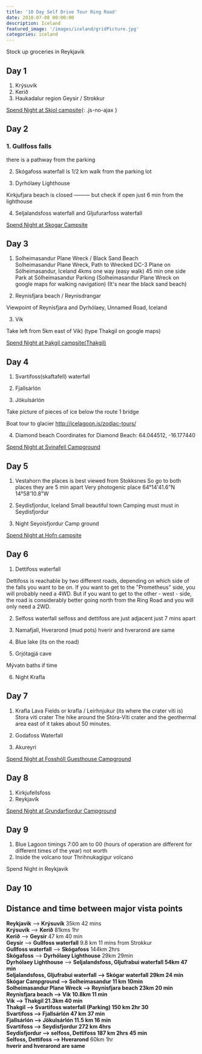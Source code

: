 ```yaml
---
title: '10 Day Self Drive Tour Ring Road'
date: 2018-07-08 00:00:00
description: Iceland
featured_image: '/images/iceland/gridPicture.jpg'
categories: iceland
---
```




Stock up groceries in Reykjavik

## Day 1

1. Krýsuvík
2. Kerið
3. Haukadalur region Geysir / Strokkur

[Spend Night at Skjol campsite](/iceland/camping-ring-road#SkjolCampground){: .js-no-ajax }





## Day 2

### 1. Gullfoss falls
  there is a pathway from the parking

2. Skógafoss
  waterfall is 1/2 km walk from the parking lot

3. Dyrhólaey Lighthouse

  Kirkjufjara beach is closed ——— but check if open
  just 6 min from the lighthouse

4. Seljalandsfoss waterfall and Gljufurarfoss waterfall


[Spend Night at Skogar Campsite](/iceland/camping-ring-road)

## Day 3

1. Solheimasandur Plane Wreck / Black Sand Beach<br>
  Solheimasandur Plane Wreck, Path to Wrecked DC-3 Plane on Sólheimasandur, Iceland 4kms one way (easy walk)  45 min one side
  Park at Sólheimasandur Parking (Solheimasandur Plane Wreck on google maps for walking navigation)  (It's near the black sand beach)


2. Reynisfjara beach / Reynisdrangar

  Viewpoint of Reynisfjara and Dyrhólaey, Unnamed Road, Iceland


3. Vik

Take left from 5km east of Vik) (type Thakgil on google maps)

[Spend Night at Þakgil campsite(Thakgil)](/iceland/camping-ring-road)




## Day 4

1. Svartifoss(skaftafell) waterfall

2. Fjallsárlón

3. Jökulsárlón

Take picture of pieces of ice below the route 1 bridge

Boat tour to glacier http://icelagoon.is/zodiac-tours/


4. Diamond beach
Coordinates for Diamond Beach: 64.044512, -16.177440

[Spend Night at Svinafell Campground](/iceland/camping-ring-road)




## Day 5
1. Vestahorn
the places is best viewed from Stokksnes So go to both places they are 5 min apart
Very photogenic place  64°14'41.6"N 14°58’10.8"W

2. Seydisfjordur, Iceland
Small beautiful town
Camping must must in Seydisfjordur

3. Night Seyoisfjordur Camp ground

[Spend Night at Hofn campsite](/iceland/camping-ring-road)

## Day 6

1. Dettifoss waterfall

Dettifoss is reachable by two different roads, depending on which side of the falls you want to be on. If you want to get to the "Prometheus" side, you will probably need a 4WD. But if you want to get to the other - west - side, the road is considerably better going north from the Ring Road and you will only need a 2WD.

2. Selfoss waterfall
selfoss and dettifoss are just adjacent just 7 mins apart


3. Namafjall, Hverarond (mud pots)
hverir and hverarond are same


4. Blue lake (its on the road)

5. Grjótagjá cave

Mývatn baths if time

6. Night Krafla



## Day 7

1. Krafla Lava Fields or krafla / Leirhnjukur
(its where the crater viti is)
Stora viti crater
The hike around the Stóra-Víti crater and the geothermal area east of it takes about 50 minutes.


2. Godafoss Waterfall

3. Akureyri

[Spend Night at Fosshóll Guesthouse Campground](/iceland/camping-ring-road)


## Day 8

1. Kirkjufellsfoss
2. Reykjavík

[Spend Night at Grundarfjordur Campground](/iceland/camping-ring-road)


## Day 9
1. Blue Lagoon timings 7:00 am to 00 (hours of operation are different for different times of the year) not worth
2. Inside the volcano tour Thrihnukagigur volcano

Spend Night in Reykjavik

## Day 10


## Distance and time between major vista points

**Reykjavik** —> **Krýsuvík** 35km 42 mins<br>
**Krýsuvík**  —>  **Kerið**  81kms 1hr<br>
**Kerið** —> **Geysir** 47 km 40 min<br>
**Geysir** —> **Gullfoss waterfall** 9.8 km 11 mins from Strokkur<br>
**Gullfoss waterfall**  —>  **Skógafoss**  144km 2hrs<br>
**Skógafoss** —> **Dyrhólaey Lighthouse** 29km 29min<br>
**Dyrhólaey Lighthouse** —> ****Seljalandsfoss, Gljufrabui waterfall** 54km 47 min<br>
**Seljalandsfoss, Gljufrabui waterfall** —> **Skógar waterfall** 29km 24 min<br>
**Skógar Campground** —> **Solheimasandur** 11 km 10min<br>
**Solheimasandur Plane Wreck**  —>  **Reynisfjara beach** 23km 20 min<br>
**Reynisfjara beach** —> **Vik** 10.8km 11 min<br>
**Vik** —> **Thakgil** 21.3km 40 min<br>
**Thakgil** —> **Svartifoss waterfall (Parking)** 150 km 2hr 30<br>
**Svartifoss** —> **Fjallsárlón** 47 km 37 min<br>
**Fjallsárlón** —> **Jökulsárlón** 11.5 km 16 min<br>
**Svartifoss** —> **Seydisfjordur** 272 km 4hrs<br>
**Seydisfjordur** —> **selfoss, Dettifoss** 187 km 2hrs 45 min<br>
**Selfoss, Dettifoss**  —> Hverarond** 60km 1hr<br>
**hverir and hverarond are same**<br>

